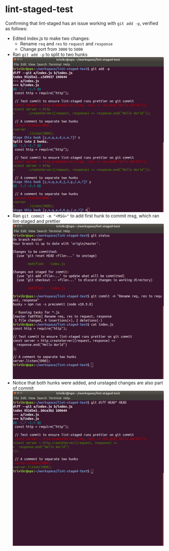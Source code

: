 # lint-staged-test
Confirming that lint-staged has an issue working with `git add -p`, verified as follows:

* Edited index.js to make two changes:
  * Rename `req` and `res` to `request` and `response`
  * Change port from `3000` to `5000`
* Ran `git add -p` to split to two hunks
  ![git add -p split hunks](screenShots/git-add-p-split-hunks.png)
* Ran `git commit -m "<MSG>"` to add first hunk to commit msg, which ran lint-staged and prettier
  ![git commit runs lint-staged](screenShots/git-commit-runs-lint-staged.png)
* Notice that both hunks were added, and unstaged changes are also part of commit
  ![lint-staged adds both hunks to commit](screenShots/lint-staged-adds-both-hunks.png)